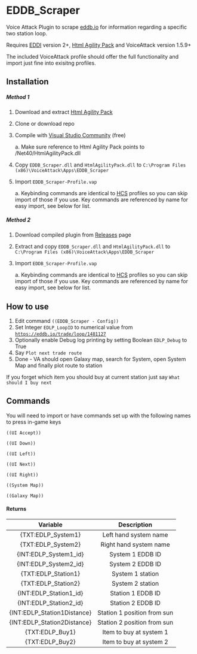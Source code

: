 # EDDB_Scraper
Voice Attack Plugin to scrape [eddb.io](https://eddb.io/) for information regarding a specific two station loop.

Requires [EDDI](https://github.com/cmdrmcdonald/EliteDangerousDataProvider) version 2+, [Html Agility Pack](https://htmlagilitypack.codeplex.com/) and VoiceAttack version 1.5.9+

The included VoiceAttack profile should offer the full functionality and import just fine into exisitng profiles.

## Installation
##### Method 1
1. Download and extract [Html Agility Pack](https://htmlagilitypack.codeplex.com/)
2. Clone or download repo
3. Compile with [Visual Studio Community](https://www.visualstudio.com/en-us/products/visual-studio-community-vs.aspx) (free)

    a. Make sure reference to Html Agility Pack points to /Net40/HtmlAgilityPack.dll

4. Copy `EDDB_Scraper.dll` and `HtmlAgilityPack.dll` to `C:\Program Files (x86)\VoiceAttack\Apps\EDDB_Scraper`
5. Import `EDDB_Scraper-Profile.vap`

    a. Keybinding commands are identical to [HCS](http://www.hcsvoicepacks.com/) profiles so you can skip import of those if you use. Key commands are referenced by name for easy import, see below for list.

##### Method 2

1. Download compiled plugin from [Releases](https://github.com/SavageCore/EDDB_Scraper/releases) page
2. Extract and copy `EDDB_Scraper.dll` and `HtmlAgilityPack.dll` to `C:\Program Files (x86)\VoiceAttack\Apps\EDDB_Scraper`
3. Import `EDDB_Scraper-Profile.vap`

    a. Keybinding commands are identical to [HCS](http://www.hcsvoicepacks.com/) profiles so you can skip import of those if you use. Key commands are referenced by name for easy import, see below for list.

## How to use

1. Edit command `((EDDB_Scraper - Config))`
2. Set Integer `EDLP_LoopID` to numerical value from [`https://eddb.io/trade/loop/1481127`](https://eddb.io/trade/loop/1481127)
3. Optionally enable Debug log printing by setting Boolean `EDLP_Debug` to True
4. Say `Plot next trade route`
5. Done - VA should open Galaxy map, search for System, open System Map and finally plot route to station

If you forget which item you should buy at current station just say `What should I buy next`

## Commands

You will need to import or have commands set up with the following names to press in-game keys

```
((UI Accept))

((UI Down))

((UI Left))

((UI Next))

((UI Right))

((System Map))

((Galaxy Map))
```

#### Returns

| Variable | Description |
|:--------:|:-----------:|
| {TXT:EDLP_System1} | Left hand system name
| {TXT:EDLP_System2} | Right hand system name
| {INT:EDLP_System1_id} | System 1 EDDB ID
| {INT:EDLP_System2_id} | System 2 EDDB ID
| {TXT:EDLP_Station1} | System 1 station
| {TXT:EDLP_Station2} | System 2 station
| {INT:EDLP_Station1_id} | Station 1 EDDB ID
| {INT:EDLP_Station2_id} | Station 2 EDDB ID
| {INT:EDLP_Station1Distance} | Station 1 position from sun
| {INT:EDLP_Station2Distance} | Station 2 position from sun
| {TXT:EDLP_Buy1} | Item to buy at system 1
| {TXT:EDLP_Buy2} | Item to buy at system 2
